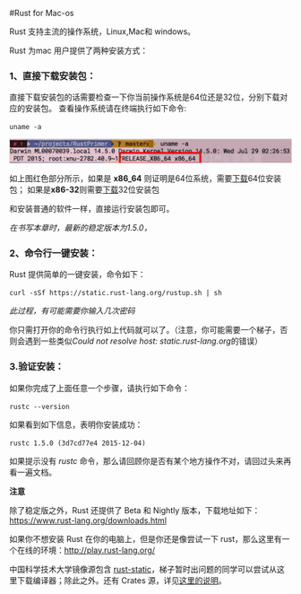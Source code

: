 #Rust for Mac-os

Rust 支持主流的操作系统，Linux,Mac和 windows。

Rust 为mac 用户提供了两种安装方式：

### 1、直接下载安装包：

直接下载安装包的话需要检查一下你当前操作系统是64位还是32位，分别下载对应的安装包。
查看操作系统请在终端执行如下命令:

`uname -a`

![Mac-os-inofrmatoin](../image/01-get-mac-os-information.png)

如上图红色部分所示，如果是 **x86_64** 则证明是64位系统，需要[下载](https://static.rust-lang.org/dist/rust-1.5.0-x86_64-apple-darwin.pkg)64位安装包；
如果是**x86-32**则需要[下载](https://static.rust-lang.org/dist/rust-1.5.0-i686-apple-darwin.pkg)32位安装包

和安装普通的软件一样，直接运行安装包即可。


*在书写本章时，最新的稳定版本为1.5.0，*

### 2、命令行一键安装：
Rust 提供简单的一键安装，命令如下：

`curl -sSf https://static.rust-lang.org/rustup.sh | sh`

*此过程，有可能需要你输入几次密码*

你只需打开你的命令行执行如上代码就可以了。（注意，你可能需要一个梯子，否则会遇到一些类似*Could not resolve host: static.rust-lang.org*的错误）

### 3.验证安装：
如果你完成了上面任意一个步骤，请执行如下命令：

`rustc --version`

如果看到如下信息，表明你安装成功：

`rustc 1.5.0 (3d7cd77e4 2015-12-04)`

如果提示没有 *rustc* 命令，那么请回顾你是否有某个地方操作不对，请回过头来再看一遍文档。

**注意**

除了稳定版之外，Rust 还提供了 Beta 和 Nightly 版本，下载地址如下：
https://www.rust-lang.org/downloads.html

如果你不想安装 Rust 在你的电脑上，但是你还是像尝试一下 rust，那么这里有一个在线的环境：http://play.rust-lang.org/

中国科学技术大学镜像源包含 [rust-static](http://mirrors.ustc.edu.cn/rust-static/)，梯子暂时出问题的同学可以尝试从这里下载编译器；除此之外。还有 Crates 源，详见[这里的说明](https://servers.ustclug.org/2016/01/mirrors-add-rust-crates/)。
